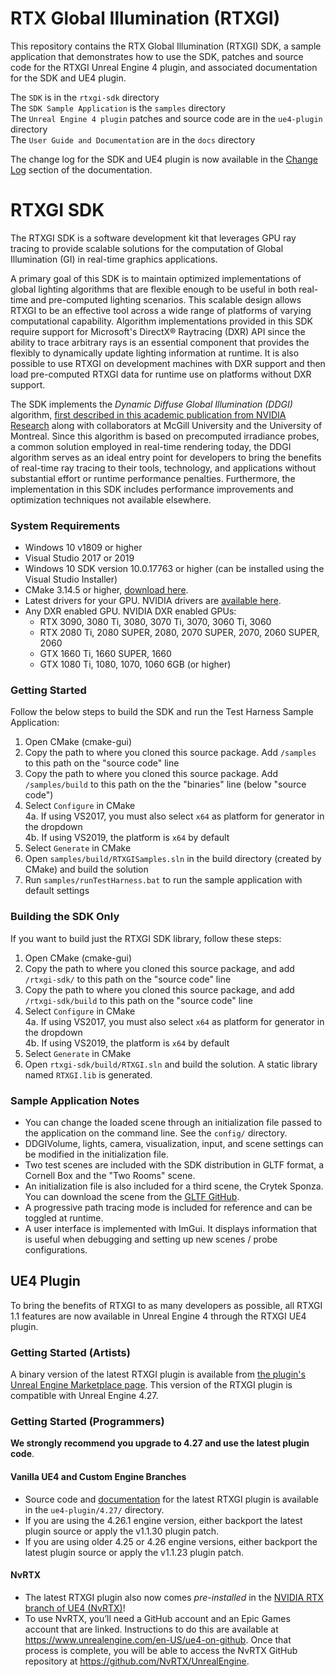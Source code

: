 # RTX Global Illumination (RTXGI)

This repository contains the RTX Global Illumination (RTXGI) SDK, a sample application that demonstrates how to use the SDK, patches and source code for the RTXGI Unreal Engine 4 plugin, and associated documentation for the SDK and UE4 plugin.

The `SDK` is in the `rtxgi-sdk` directory<br>
The `SDK Sample Application` is the `samples` directory<br>
The `Unreal Engine 4 plugin` patches and source code are in the `ue4-plugin` directory<br>
The `User Guide and Documentation` are in the `docs` directory<br>

The change log for the SDK and UE4 plugin is now available in the [Change Log](docs/manual/Changelog.html) section of the documentation.

# RTXGI SDK

The RTXGI SDK is a software development kit that leverages GPU ray tracing to provide scalable solutions for the computation of Global Illumination (GI) in real-time graphics applications.

A primary goal of this SDK is to maintain optimized implementations of global lighting algorithms that are flexible enough to be useful in both real-time and pre-computed lighting scenarios. This scalable design allows RTXGI to be an effective tool across a wide range of platforms of varying computational capability. Algorithm implementations provided in this SDK require support for Microsoft's DirectX® Raytracing (DXR) API since the ability to trace arbitrary rays is an essential component that provides the flexibly to dynamically update lighting information at runtime. It is also possible to use RTXGI on development machines with DXR support and then load pre-computed RTXGI data for runtime use on platforms without DXR support.

The SDK implements the _Dynamic Diffuse Global Illumination (DDGI)_ algorithm, [first described in this academic publication from NVIDIA Research](http://jcgt.org/published/0008/02/01/) along with collaborators at McGill University and the University of Montreal. Since this algorithm is based on precomputed irradiance probes, a common solution employed in real-time rendering today, the DDGI algorithm serves as an ideal entry point for developers to bring the benefits of real-time ray tracing to their tools, technology, and applications without substantial effort or runtime performance penalties. Furthermore, the implementation in this SDK includes performance improvements and optimization techniques not available elsewhere.

### System Requirements
* Windows 10 v1809 or higher
* Visual Studio 2017 or 2019
* Windows 10 SDK version 10.0.17763 or higher (can be installed using the Visual Studio Installer)
* CMake 3.14.5 or higher, [download here](https://cmake.org/download).
* Latest drivers for your GPU. NVIDIA drivers are [available here](http://www.nvidia.com/drivers).
* Any DXR enabled GPU. NVIDIA DXR enabled GPUs:
	* RTX 3090, 3080 Ti, 3080, 3070 Ti, 3070, 3060 Ti, 3060
	* RTX 2080 Ti, 2080 SUPER, 2080, 2070 SUPER, 2070, 2060 SUPER, 2060
	* GTX 1660 Ti, 1660 SUPER, 1660
	* GTX 1080 Ti, 1080, 1070, 1060 6GB (or higher)

### Getting Started
Follow the below steps to build the SDK and run the Test Harness Sample Application:

1. Open CMake (cmake-gui)
2. Copy the path to where you cloned this source package. Add `/samples` to this path on the "source code" line
3. Copy the path to where you cloned this source package. Add `/samples/build` to this path on the the "binaries" line (below "source code")
4. Select `Configure` in CMake<br>
	4a. If using VS2017, you must also select `x64` as platform for generator in the dropdown<br>
	4b. If using VS2019, the platform is `x64` by default
5. Select `Generate` in CMake
6. Open `samples/build/RTXGISamples.sln` in the build directory (created by CMake) and build the solution
7. Run `samples/runTestHarness.bat` to run the sample application with default settings

### Building the SDK Only
If you want to build just the RTXGI SDK library, follow these steps:

1. Open CMake (cmake-gui)
2. Copy the path to where you cloned this source package, and add `/rtxgi-sdk/` to this path on the "source code" line
3. Copy the path to where you cloned this source package, and add `/rtxgi-sdk/build` to this path on the "source code" line
4. Select `Configure` in CMake<br>
	4a. If using VS2017, you must also select `x64` as platform for generator in the dropdown<br>
	4b. If using VS2019, the platform is `x64` by default	
5. Select `Generate` in CMake
6. Open `rtxgi-sdk/build/RTXGI.sln` and build the solution. A static library named `RTXGI.lib` is generated.

### Sample Application Notes
- You can change the loaded scene through an initialization file passed to the application on the command line. See the `config/` directory.
- DDGIVolume, lights, camera, visualization, input, and scene settings can be modified in the initialization file.
- Two test scenes are included with the SDK distribution in GLTF format, a Cornell Box and the "Two Rooms" scene.
- An initialization file is also included for a third scene, the Crytek Sponza. You can download the scene from the [GLTF GitHub](https://github.com/KhronosGroup/glTF-Sample-Models/tree/master/2.0/Sponza).
- A progressive path tracing mode is included for reference and can be toggled at runtime.
- A user interface is implemented with ImGui. It displays information that is useful when debugging and setting up new scenes / probe configurations.

## UE4 Plugin

To bring the benefits of RTXGI to as many developers as possible, all RTXGI 1.1 features are now available in Unreal Engine 4 through the RTXGI UE4 plugin.

### Getting Started (Artists)
A binary version of the latest RTXGI plugin is available from [the plugin's Unreal Engine Marketplace page](https://www.unrealengine.com/marketplace/en-US/product/nvidia-rtx-global-illumination). This version of the RTXGI plugin is compatible with Unreal Engine 4.27.

### Getting Started (Programmers)

**We strongly recommend you upgrade to 4.27 and use the latest plugin code**.

#### Vanilla UE4 and Custom Engine Branches
* Source code and [documentation](https://github.com/NVIDIAGameWorks/RTXGI/blob/main/ue4-plugin/4.27/RTXGI/README.md) for the latest RTXGI plugin is available in the `ue4-plugin/4.27/` directory. 
* If you are using the 4.26.1 engine version, either backport the latest plugin source or apply the v1.1.30 plugin patch.
* If you are using older 4.25 or 4.26 engine versions, either backport the latest plugin source or apply the v1.1.23 plugin patch.

#### NvRTX
* The latest RTXGI plugin also now comes *pre-installed* in the [NVIDIA RTX branch of UE4 (NvRTX)](https://developer.nvidia.com/unrealengine)!
* To use NvRTX, you’ll need a GitHub account and an Epic Games account that are linked. Instructions to do this are available at https://www.unrealengine.com/en-US/ue4-on-github. Once that process is complete, you will be able to access the NvRTX GitHub repository at https://github.com/NvRTX/UnrealEngine. 

